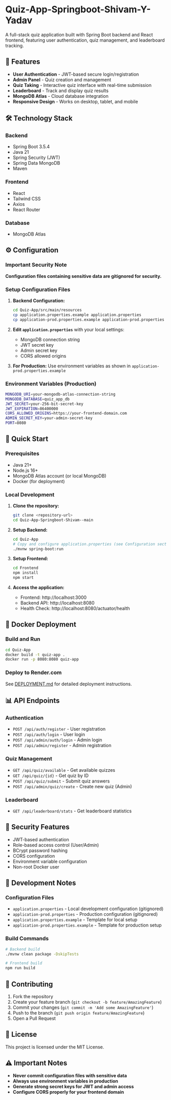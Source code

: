 # Quiz-App-Springboot-Shivam-Y-Yadav

A full-stack quiz application built with Spring Boot backend and React frontend, featuring user authentication, quiz management, and leaderboard tracking.

## 🚀 Features

- **User Authentication** - JWT-based secure login/registration
- **Admin Panel** - Quiz creation and management
- **Quiz Taking** - Interactive quiz interface with real-time submission
- **Leaderboard** - Track and display quiz results
- **MongoDB Atlas** - Cloud database integration
- **Responsive Design** - Works on desktop, tablet, and mobile

## 🛠️ Technology Stack

### Backend
- Spring Boot 3.5.4
- Java 21
- Spring Security (JWT)
- Spring Data MongoDB
- Maven

### Frontend
- React
- Tailwind CSS
- Axios
- React Router

### Database
- MongoDB Atlas

## ⚙️ Configuration

### Important Security Note
**Configuration files containing sensitive data are gitignored for security.**

### Setup Configuration Files

1. **Backend Configuration:**
   ```bash
   cd Quiz-App/src/main/resources
   cp application.properties.example application.properties
   cp application-prod.properties.example application-prod.properties
   ```

2. **Edit `application.properties`** with your local settings:
   - MongoDB connection string
   - JWT secret key
   - Admin secret key
   - CORS allowed origins

3. **For Production:** Use environment variables as shown in `application-prod.properties.example`

### Environment Variables (Production)
```bash
MONGODB_URI=your-mongodb-atlas-connection-string
MONGODB_DATABASE=quiz_app_db
JWT_SECRET=your-256-bit-secret-key
JWT_EXPIRATION=86400000
CORS_ALLOWED_ORIGINS=https://your-frontend-domain.com
ADMIN_SECRET_KEY=your-admin-secret-key
PORT=8080
```

## 🚀 Quick Start

### Prerequisites
- Java 21+
- Node.js 16+
- MongoDB Atlas account (or local MongoDB)
- Docker (for deployment)

### Local Development

1. **Clone the repository:**
   ```bash
   git clone <repository-url>
   cd Quiz-App-Springboot-Shivam--main
   ```

2. **Setup Backend:**
   ```bash
   cd Quiz-App
   # Copy and configure application.properties (see Configuration section above)
   ./mvnw spring-boot:run
   ```

3. **Setup Frontend:**
   ```bash
   cd Frontend
   npm install
   npm start
   ```

4. **Access the application:**
   - Frontend: http://localhost:3000
   - Backend API: http://localhost:8080
   - Health Check: http://localhost:8080/actuator/health

## 🐳 Docker Deployment

### Build and Run
```bash
cd Quiz-App
docker build -t quiz-app .
docker run -p 8080:8080 quiz-app
```

### Deploy to Render.com
See [DEPLOYMENT.md](DEPLOYMENT.md) for detailed deployment instructions.

## 📊 API Endpoints

### Authentication
- `POST /api/auth/register` - User registration
- `POST /api/auth/login` - User login
- `POST /api/admin/auth/login` - Admin login
- `POST /api/admin/register` - Admin registration

### Quiz Management
- `GET /api/quiz/available` - Get available quizzes
- `GET /api/quiz/{id}` - Get quiz by ID
- `POST /api/quiz/submit` - Submit quiz answers
- `POST /api/admin/quiz/create` - Create new quiz (Admin)

### Leaderboard
- `GET /api/leaderboard/stats` - Get leaderboard statistics

## 🔐 Security Features

- JWT-based authentication
- Role-based access control (User/Admin)
- BCrypt password hashing
- CORS configuration
- Environment variable configuration
- Non-root Docker user

## 📝 Development Notes

### Configuration Files
- `application.properties` - Local development configuration (gitignored)
- `application-prod.properties` - Production configuration (gitignored)
- `application.properties.example` - Template for local setup
- `application-prod.properties.example` - Template for production setup

### Build Commands
```bash
# Backend build
./mvnw clean package -DskipTests

# Frontend build
npm run build
```

## 🤝 Contributing

1. Fork the repository
2. Create your feature branch (`git checkout -b feature/AmazingFeature`)
3. Commit your changes (`git commit -m 'Add some AmazingFeature'`)
4. Push to the branch (`git push origin feature/AmazingFeature`)
5. Open a Pull Request

## 📄 License

This project is licensed under the MIT License.

## ⚠️ Important Notes

- **Never commit configuration files with sensitive data**
- **Always use environment variables in production**
- **Generate strong secret keys for JWT and admin access**
- **Configure CORS properly for your frontend domain**